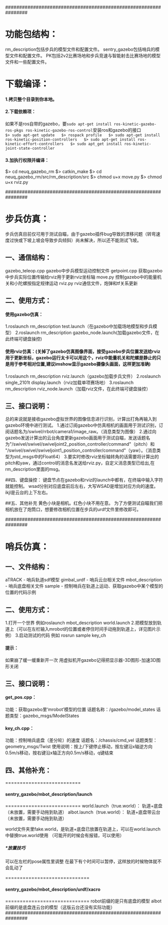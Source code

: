 ################################################################
# 功能包结构：
rm_description包括步兵的模型文件和配置文件。
sentry_gazebo包括哨兵的模型文件和配置文件。
PK包括2v2比赛场地和步兵竞速与智能射击比赛场地的模型文件和一些配置文件。

# 下载编译：
#### 1.拷贝整个目录到你本地。
#### 2.下载依赖项：
如果不是ros自带的gazebo，要`sudo apt-get install ros-kinetic-gazebo-ros-pkgs ros-kinetic-gazebo-ros-control`安装ros和gazebo的接口  
`$> sudo apt-get update  
$> rospack profile  
$> sudo apt-get install ros-kinetic-position-controllers  
$> sudo apt-get install ros-kinetic-effort-controllers  
$> sudo apt_get install ros-kinetic-joint-state-controller`  
#### 3.加执行权限并编译：
$> cd neuq_gazebo_rm
$> catkin_make
$> cd neuq_gazebo_rm/src/rm_description/src
$> chmod u+x move.py
$> chmod u+x rviz.py


################################################################
# 步兵仿真：
步兵仿真目前仅可用于测试自瞄，由于gazebo插件bug导致的漂移问题（转弯速度过快或下坡上坡会导致步兵倾斜）尚未解决，所以还不能测试飞坡。

## 一、通信结构：
gazebo_teleop.cpp	gazebo中步兵模型运动控制文件
getpoint.cpp		获取gazebo中步兵实际位置传输给rviz用于更新rviz坐标轴
move.py		控制gazebo中的能量机关和小陀螺按指定规律运动
rviz.py			rviz通信文件，炮弹和tf关系更新


## 二、使用方式：
#### 使用gazebo仿真：
1.roslaunch rm_description test.launch（在gazebo中加载场地模型和步兵模型）
2.roslaunch rm_description gazebo_node.launch(加载gazebo文件，在此终端可键盘操控)
#### 使用rviz仿真：(关掉了gazebo仿真图像界面，接受gazebo步兵位置发送给rviz用于更新坐标，gazebo运行太卡可以用这个，rviz中能量机关和陀螺是静止的只是用于参考相对位置,建议imshow显示gazebo摄像头画面，这样更加准确)
1.roslaunch rm_description rviz.launch（gazebo加载步兵文件）
2.roslaunch single_2101t display.launch（rviz加载单项赛场地）
3.roslaunch rm_description rviz_node.launch（加载rviz文件，在此终端可键盘操控）


## 三、接口说明：
总的来说就是接收gazebo虚拟世界的图像信息进行识别，计算出打角再输入到gazebo环境中进行测试。
1.通过订阅gazebo中仿真相机的画面用于测试识别，订阅话题名为/swivel/rrbot/camera1/image_raw。（消息类型为图像）
2.通过向gazebo发送计算出的云台角度更新gazebo画面用于测试自瞄，发送话题名为"/swivel/swivel/swiveljoint2_position_controller/command"（pitch）和
"/swivel/swivel/swiveljoint1_position_controller/command"（yaw）。（消息类型为std_msgs中的Float64）
3.要实时修改rviz坐标轴转角的话需要将计算出的pitch和yaw，通过control的消息名发送给rviz.py，自定义消息类型已给出,在rm_description里面的msg。


##四、键盘操控：
键盘节点在gazebo和rviz的launch中都有，在终端中输入字符就能控制。
wsad分别对应底盘前后左右，大写WSAD是增加对应方向的速度。
ikjl是云台的上下左右。


##五、其他补充
黄色小块是相机。红色小块不用在意。
为了方便测试自瞄我们把相机放在了炮筒口，想要修改相机位置在步兵的urdf文件里修改即可。

################################################################
# 哨兵仿真：
## 一、文件结构：
aTRACK - 哨兵轨道sdf模型
gimbal_urdf - 哨兵云台相关文件
mbot_description - 哨兵底盘相关文件
sample - 控制哨兵在轨道上运动、获取gazebo中某个模型的位置的代码示例


## 二、使用方式：
1.打开一个世界 例如roslaunch mbot_description world.launch
2.把模型放到轨道上（可以在左栏输入mrobot的位置或者停住时间手动拖到轨道上，详见图片示例）
3.启动测试的代码 例如 rosrun sample key_ch

#### 提示：
如果崩了缓一缓重新开一次
用虚拟机开gazebo记得把显示器-3D图形-加速3D图形关闭


## 三、接口说明：
#### get_pos.cpp：
功能：获取gazebo里‘mrobot’模型的位置
话题名称：/gazebo/model_states
话题类型：gazebo_msgs/ModelStates

#### key_ch.cpp：
功能：控制哨兵底盘（差分轮）的速度
话题名：/chassis/cmd_vel
话题类型：geometry_msgs/Twist
使用说明：按上/下键停止移动，按左键沿x轴逆方向0.5m/s移动，按右键沿x轴正方向0.5m/s移动，q键结束


## 四、其他补充：
==========================
#### sentry_gazebo/mbot_description/launch
==========================
world.launch（true.world）： 轨道+底盘（未放置，需要手动拖到轨道）
albot.launch（true.world）： 轨道+底盘带云台（未放置，需要手动拖到轨道）

world文件夹里fake.world，是轨道+底盘已放置在轨道上，可以在world.launch中替换true.world使用
（可能开的时候会有报错，可以使用）
##### *放置技巧
可以在左栏的pose属性里调整
在最下有个时间可以暂停，这样放的时候物体就不会乱动了

=============================
#### sentry_gazebo/mbot_description/urdf/xacro
=============================
robot前缀的是只有底盘的模型
albot前缀的是底盘连云台的模型（这版云台还没有实际功能）
################################################################

